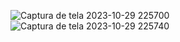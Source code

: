![Captura de tela 2023-10-29 225700](https://github.com/CassioEgidio/PORTIFOLIO-2023-1DS/assets/133404306/3381b4db-8cff-4faa-bbeb-939faf4abe16)
![Captura de tela 2023-10-29 225740](https://github.com/CassioEgidio/PORTIFOLIO-2023-1DS/assets/133404306/824ff5a4-74bb-48f2-9fa2-7d72c837f724)
